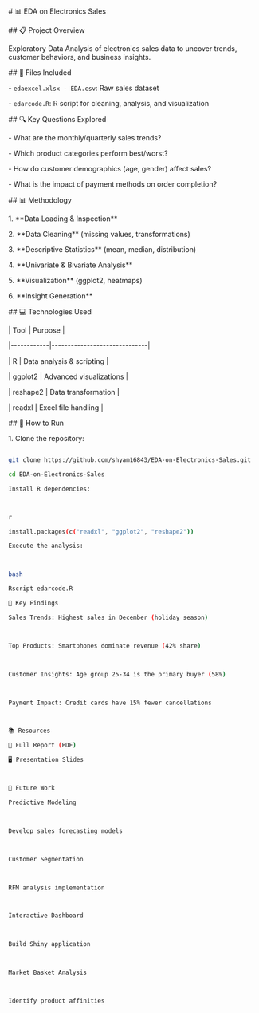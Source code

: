 

\# 📊 EDA on Electronics Sales



\## 📋 Project Overview

Exploratory Data Analysis of electronics sales data to uncover trends, customer behaviors, and business insights.



\## 📂 Files Included

\- `edaexcel.xlsx - EDA.csv`: Raw sales dataset  

\- `edarcode.R`: R script for cleaning, analysis, and visualization  



\## 🔍 Key Questions Explored

\- What are the monthly/quarterly sales trends?

\- Which product categories perform best/worst?

\- How do customer demographics (age, gender) affect sales?

\- What is the impact of payment methods on order completion?



\## 📊 Methodology

1\. \*\*Data Loading \& Inspection\*\*

2\. \*\*Data Cleaning\*\* (missing values, transformations)

3\. \*\*Descriptive Statistics\*\* (mean, median, distribution)

4\. \*\*Univariate \& Bivariate Analysis\*\*

5\. \*\*Visualization\*\* (ggplot2, heatmaps)

6\. \*\*Insight Generation\*\*



\## 💻 Technologies Used

| Tool       | Purpose                      |

|------------|------------------------------|

| R          | Data analysis \& scripting    |

| ggplot2    | Advanced visualizations      |

| reshape2   | Data transformation          |

| readxl     | Excel file handling          |



\## 🚀 How to Run

1\. Clone the repository:

```bash

git clone https://github.com/shyam16843/EDA-on-Electronics-Sales.git

cd EDA-on-Electronics-Sales

Install R dependencies:



r

install.packages(c("readxl", "ggplot2", "reshape2"))

Execute the analysis:



bash

Rscript edarcode.R

🔎 Key Findings

Sales Trends: Highest sales in December (holiday season)



Top Products: Smartphones dominate revenue (42% share)



Customer Insights: Age group 25-34 is the primary buyer (58%)



Payment Impact: Credit cards have 15% fewer cancellations



📚 Resources

📄 Full Report (PDF)

🖥️ Presentation Slides



🔮 Future Work

Predictive Modeling



Develop sales forecasting models



Customer Segmentation



RFM analysis implementation



Interactive Dashboard



Build Shiny application



Market Basket Analysis



Identify product affinities

